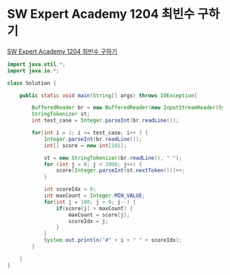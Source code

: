 # SW Expert Academy 1204 최빈수 구하기
[SW Expert Academy 1204 최빈수 구하기](https://swexpertacademy.com/main/code/problem/problemDetail.do?problemLevel=2&problemLevel=3&contestProbId=AV13zo1KAAACFAYh&categoryId=AV13zo1KAAACFAYh&categoryType=CODE&problemTitle=&orderBy=INQUERY_COUNT&selectCodeLang=JAVA&select-1=3&pageSize=10&pageIndex=1)
```java
import java.util.*;
import java.io.*;

class Solution {

    public static void main(String[] args) throws IOException{

        BufferedReader br = new BufferedReader(new InputStreamReader(System.in));
        StringTokenizer st;
        int test_case = Integer.parseInt(br.readLine());

        for(int i = 1; i <= test_case; i++ ) {
            Integer.parseInt(br.readLine());
            int[] score = new int[101];

            st = new StringTokenizer(br.readLine(), " ");
            for (int j = 0; j < 1000; j++) {
                score[Integer.parseInt(st.nextToken())]++;
            }

            int scoreIdx = 0;
            int maxCount = Integer.MIN_VALUE;
            for(int j = 100; j > 0; j--) {
                if(score[j] > maxCount) {
                    maxCount = score[j];
                    scoreIdx = j;
                }
            }
            System.out.println("#" + i + " " + scoreIdx);
        }

    }
}
```
